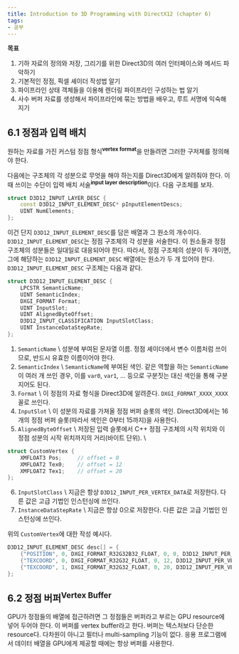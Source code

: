 ```yaml
---
title: Introduction to 3D Programming with DirectX12 (chapter 6)
tags:
- 공부
---
```


**목표**

1. 기하 자료의 정의와 저장, 그리기를 위한 Direct3D의 여러 인터페이스와 메서드 파악하기
2. 기본적인 정점, 픽셀 셰이더 작성법 알기
3. 파이프라인 상태 객체들을 이용해 렌더링 파이프라인 구성하는 법 알기
4. 사수 버퍼 자료를 생성해서 파이프라인에 묶는 방법을 배우고, 루트 서명에 익숙해지기

## 6.1 정점과 입력 배치

원하는 자료를 가진 커스텀 정점 형식<sup>**vertex format**</sup>을 만들려면 그러한 구저체를 정의해야 한다.

다음에는 구조체의 각 성분으로 무엇을 해야 하는지를 Direct3D에게 알려줘야 한다. 이때 쓰이는 수단이 입력 배치 서술<sup>**input layer description**</sup>이다. 다음 구조체를 보자.

```cpp
struct D3D12_INPUT_LAYER_DESC {
    const D3D12_INPUT_ELEMENT_DESC* pInputElementDescs;
    UINT NumElements;
};
```

이건 단지 `D3D12_INPUT_ELEMENT_DESC`를 담은 배열과 그 원소의 개수이다. `D3D12_INPUT_ELEMENT_DESC`는 정점 구조체의 각 성분을 서술한다. 이 원소들과 정점 구조체의 성분들은 일대일로 대응되어야 한다. 따라서, 정점 구조체의 성분이 두 개이면, 그에 해당하는 `D3D12_INPUT_ELEMENT_DESC` 배열에는 원소가 두 개 있어야 한다. `D3D12_INPUT_ELEMENT_DESC` 구조체는 다음과 같다.

```cpp
struct D3D12_INPUT_ELEMENT_DESC {
    LPCSTR SemanticName;
    UINT SemanticIndex;
    DXGI_FORMAT Format;
    UINT InputSlot;
    UINT AlignedByteOffset;
    D3D12_INPUT_CLASSIFICATION InputSlotClass;
    UINT InstanceDataStepRate;
};
```

1. `SemanticName` \\
  성분에 부여된 문자열 이름. 정점 셰이더에서 변수 이름처럼 쓰이므로, 반드시 유효한 이름이어야 한다.
2. `SemanticIndex` \\
  `SemanticName`에 부여된 색인. 같은 역할을 하는 `SemanticName`이 여러 개 쓰인 경우, 이를 `var0`, `var1`, ... 등으로 구분짓는 대신 색인을 통해 구분지어도 된다.
3. `Format` \\
  이 정점의 자료 형식을 Direct3D에 알려준다. `DXGI_FORMAT_XXXX_XXXX` 꼴로 쓰인다.
4. `InputSlot` \\
  이 성분의 자료를 가져올 정점 버퍼 슬롯의 색인. Direct3D에서는 16개의 정점 버퍼 슬롯(따라서 색인은 0부터 15까지)을 사용한다.
5. `AlignedByteOffset` \\
  저장된 입력 슬롯에서 C++ 정점 구조체의 시작 위치와 이 정점 성분의 시작 위치까지의 거리(바이트 단위). \\
  ```cpp
struct CustomVertex {
      XMFLOAT3 Pos;     // offset = 0
      XMFLOAT2 Tex0;    // offset = 12
      XMFLOAT2 Tex1;    // offset = 20
};
  ```
6. `InputSlotClass` \\
  지금은 항상 `D3D12_INPUT_PER_VERTEX_DATA`로 저장한다. 다른 값은 고급 기법인 인스턴싱에 쓰인다.
7. `InstanceDataStepRate` \\
  지금은 항상 0으로 저장한다. 다른 값은 고급 기법인 인스턴싱에 쓰인다.

위의 `CustomVertex`에 대한 작성 예시다.

```cpp
D3D12_INPUT_ELEMENT_DESC desc[] = {
    {"POSITION", 0, DXGI_FORMAT_R32G32B32_FLOAT, 0, 0, D3D12_INPUT_PER_VERTEX_DATA, 0},
    {"TEXCOORD", 0, DXGI_FORMAT_R32G32_FLOAT, 0, 12, D3D12_INPUT_PER_VERTEX_DATA, 0},
    {"TEXCOORD", 1, DXGI_FORMAT_R32G32_FLOAT, 0, 20, D3D12_INPUT_PER_VERTEX_DATA, 0}
};
```

## 6.2 정점 버퍼<sup>**Vertex Buffer**</sup>

GPU가 정점들의 배열에 접근하려면 그 정점들은 버퍼라고 부르는 GPU resource에 넣어 두어야 한다. 이 버퍼를 vertex buffer라고 한다. 버퍼는 텍스처보다 단순한 resource다. 다차원이 아니고 필터나 multi-sampling 기능이 없다. 응용 프로그램에서 데이터 배열을 GPU에게 제공할 때에는 항상 버퍼를 사용한다.